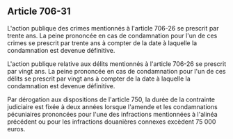 Article 706-31
----
L'action publique des crimes mentionnés à l'article 706-26 se prescrit par
trente ans. La peine prononcée en cas de condamnation pour l'un de ces crimes se
prescrit par trente ans à compter de la date à laquelle la condamnation est
devenue définitive.

L'action publique relative aux délits mentionnés à l'article 706-26 se prescrit
par vingt ans. La peine prononcée en cas de condamnation pour l'un de ces délits
se prescrit par vingt ans à compter de la date à laquelle la condamnation est
devenue définitive.

Par dérogation aux dispositions de l'article 750, la durée de la contrainte
judiciaire est fixée à deux années lorsque l'amende et les condamnations
pécuniaires prononcées pour l'une des infractions mentionnées à l'alinéa
précédent ou pour les infractions douanières connexes excèdent 75 000 euros.
